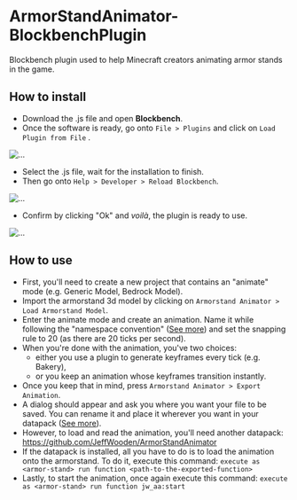 # ArmorStandAnimator-BlockbenchPlugin
Blockbench plugin used to help Minecraft creators animating armor stands in the game.
## How to install
- Download the .js file and open **Blockbench**.
- Once the software is ready, go onto `File > Plugins` and click on `Load Plugin from File` .

![...](https://media.discordapp.net/attachments/535165596321447946/880079080974843955/unknown.png)
- Select the .js file, wait for the installation to finish.
- Then go onto `Help > Developer > Reload Blockbench`.

![...](https://media.discordapp.net/attachments/535165596321447946/880079353499750480/unknown.png)
- Confirm by clicking "Ok" and *voilà*, the plugin is ready to use.

![...](https://media.discordapp.net/attachments/535165596321447946/880079523620728833/unknown.png)
## How to use
 - First, you'll need to create a new project that contains an "animate" mode (e.g. Generic Model, Bedrock Model).
 - Import the armorstand 3d model by clicking on `Armorstand Animator > Load Armorstand Model`.
 - Enter the animate mode and create an animation. Name it while following the "namespace convention" ([See more](https://minecraft.fandom.com/wiki/Resource_location#Java_Edition)) and set the snapping rule to 20 (as there are 20 ticks per second).
 - When you're done with the animation, you've two choices:
	 - either you use a plugin to generate keyframes every tick (e.g. Bakery),
	 - or you keep an animation whose keyframes transition instantly.
- Once you keep that in mind, press `Armorstand Animator > Export Animation`.
- A dialog should appear and ask you where you want your file to be saved. You can rename it and place it wherever you want in your datapack ([See more](https://minecraft.fandom.com/wiki/Function_(Java_Edition))).
- However, to load and read the animation, you'll need another datapack: https://github.com/JeffWooden/ArmorStandAnimator
- If the datapack is installed, all you have to do is to load the animation onto the armorstand. To do it, execute this command: `execute as <armor-stand> run function <path-to-the-exported-function>`
- Lastly, to start the animation, once again execute this command: `execute as <armor-stand> run function jw_aa:start`

